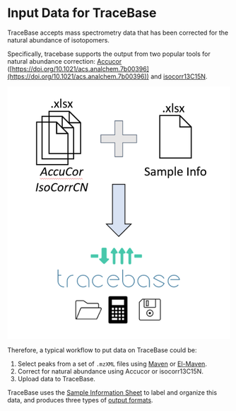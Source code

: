 # Input Data for TraceBase

TraceBase accepts mass spectrometry data that has been corrected for the
natural abundance of isotopomers.

Specifically, tracebase supports the output from two popular tools for natural
abundance correction: [Accucor](https://github.com/lparsons/accucor)
([https://doi.org/10.1021/acs.analchem.7b00396](https://doi.org/10.1021/acs.analchem.7b00396))
and [isocorr13C15N](https://github.com/xxing9703/isocorr13C15N).

![Diagram showing the file types that can be uploaded to TraceBase](../Attachments/Input%20Formats%20Sketch.png)

Therefore, a typical workflow to put data on TraceBase could be:

1. Select peaks from a set of `.mzXML` files using
   [Maven](http://maven.princeton.edu/index.php) or
   [El-Maven](https://www.elucidata.io/el-maven).
2. Correct for natural abundance using Accucor or isocorr13C15N.
3. Upload data to TraceBase.

TraceBase uses the [Sample Information Sheet](Study%20Doc.md)
to label and organize this data, and produces three types of [output
formats](../Download/About%20the%20Data/Format%20of%20Downloaded%20Data.md).
